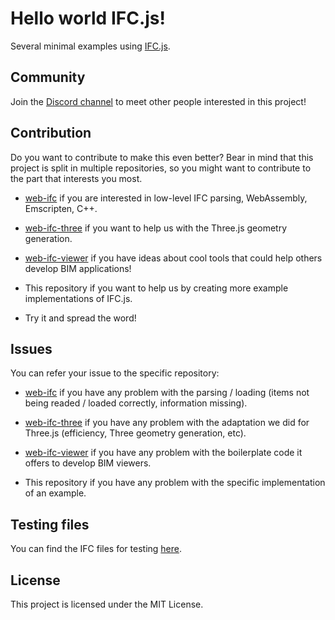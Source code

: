 # Hello world IFC.js!

Several minimal examples using [IFC.js](https://ifcjs.github.io/info/). 

## Community

Join the [Discord channel](https://discord.gg/g7Uzn2KSwB) to meet other people interested in this project!

## Contribution

Do you want to contribute to make this even better? Bear in mind that this project is split in multiple repositories, so you might want to contribute to the part that interests you most.

- [web-ifc](https://github.com/tomvandig/web-ifc) if you are interested in low-level IFC parsing, WebAssembly, Emscripten, C++.

- [web-ifc-three](https://github.com/IFCjs/web-ifc-three) if you want to help us with the Three.js geometry generation.

- [web-ifc-viewer](https://github.com/IFCjs/web-ifc-viewer) if you have ideas about cool tools that could help others develop BIM applications!

- This repository if you want to help us by creating more example implementations of IFC.js.

- Try it and spread the word!

## Issues

You can refer your issue to the specific repository: 

- [web-ifc](https://github.com/tomvandig/web-ifc) if you have any problem with the parsing / loading (items not being readed / loaded correctly, information missing).

- [web-ifc-three](https://github.com/agviegas/web-ifc-three) if you have any problem with the adaptation we did for Three.js (efficiency, Three geometry generation, etc).

- [web-ifc-viewer](https://github.com/IFCjs/web-ifc-viewer) if you have any problem with the boilerplate code it offers to develop BIM viewers.

- This repository if you have any problem with the specific implementation of an example.

## Testing files

You can find the IFC files for testing [here](https://github.com/agviegas/test-ifc-files).

## License

This project is licensed under the MIT License.
